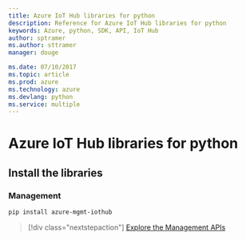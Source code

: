 ```yaml
---
title: Azure IoT Hub libraries for python
description: Reference for Azure IoT Hub libraries for python
keywords: Azure, python, SDK, API, IoT Hub
author: sptramer
ms.author: sttramer
manager: douge

ms.date: 07/10/2017
ms.topic: article
ms.prod: azure
ms.technology: azure
ms.devlang: python
ms.service: multiple
---
```


# Azure IoT Hub libraries for python

## Install the libraries


### Management

```bash
pip install azure-mgmt-iothub
```
> [!div class="nextstepaction"]
> [Explore the Management APIs](/python/api/overview/azure/iot/managementlibrary)
